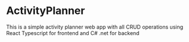 # ActivityPlanner
This is a simple activity planner web app with all CRUD operations using React Typescript for frontend and C# .net for backend

